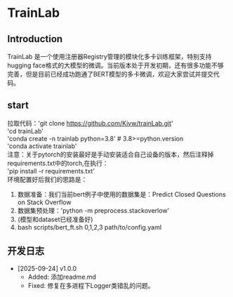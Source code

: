 # TrainLab
## Introduction
TrainLab 是一个使用注册器Registry管理的模块化多卡训练框架，特别支持hugging face格式的大模型的微调。当前版本处于开发初期，还有很多功能不够完善，但是目前已经成功跑通了BERT模型的多卡微调，欢迎大家尝试并提交代码。

## start 
拉取代码：'git clone https://github.com/Kivw/trainLab.git' <br>
'cd trainLab'<br>
'conda create -n trainlab python=3.8'  # 3.8>=python.version<br>
'conda activate trainlab'<br>
注意：关于pytorch的安装最好是手动安装适合自己设备的版本，然后注释掉requirements.txt中的torch,在执行：<br>
'pip install -r requirements.txt'<br>
环境配置好后我们的思路是：<br>
1. 数据准备：我们当前bert例子中使用的数据集是：Predict Closed Questions on Stack Overflow<br>
2. 数据集预处理：'python -m preprocess.stackoverlow'<br>
3. (模型和dataset已经准备好)<br>
4. bash scripts/bert_ft.sh 0,1,2,3 path/to/config.yaml<br>

## 开发日志
- [2025-09-24] v1.0.0
  - Added: 添加readme.md
  - Fixed: 修复在多进程下Logger类错乱的问题。